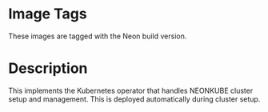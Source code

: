 # Image Tags

These images are tagged with the Neon build version.

# Description

This implements the Kubernetes operator that handles NEONKUBE cluster setup and management.  This is deployed automatically during cluster setup.
